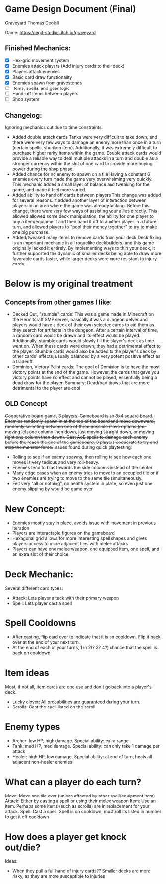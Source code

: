 # Game Design Document (Final)
Graveyard
Thomas Deolall

Game: https://legit-studios.itch.io/graveyard

## Finished Mechanics:
- [x] Hex-grid movement system
- [x] Enemies attack players (Add injury cards to their deck)
- [x] Players attack enemies
- [x] Basic card draw functionality
- [x] Enemies spawn from gravestones
- [ ] Items, spells. and gear logic
- [ ] Hand-off items between players
- [ ] Shop system

## Changelog:
Ignoring mechanics cut due to time constraints:
 - Added double attack cards
Tanks were very difficult to take down, and there were very few ways to damage an enemy more than once in a turn (certain spells, shuriken item). Additionally, it was extremely difficult to purchase higher rarity items within the game. Double attack cards would provide a reliable way to deal multiple attacks in a turn and double as a stronger currency within the slot of one card to provide more buying power during the shop phase.
- Added chance for no enemy to spawn on a tile
Having a constant 6 enemies every turn made the game very overwhelming very quickly. This mechanic added a small layer of balance and tweaking for the game, and made it feel more varied.
- Added ability to hand off cards between players
This change was added for several reasons. It added another layer of interaction between players in an area where the game was already lacking. Before this change, there were very few ways of assisting your allies directly. This allowed allowed some deck manipulation, the ability for one player to buy a item/equipment and then hand it off to another player in a future turn, and allowed players to "pool their money together" to try to make one big purchase.
- Added/tweaked many items to remove cards from your deck
Deck fixing is an important mechanic in all roguelike deckbuilders, and this game originally lacked it entirely. By implementing ways to thin your deck, it further supported the dynamic of smaller decks being able to draw more favorable cards faster, while larger decks were more resistant to injury cards.

# Below is my original treatment

## Concepts from other games I like:
- Decked Out, "stumble" cards: This was a game made in Minecraft on the Hermitcraft SMP server, basically it was a dungeon delver and players would have a deck of their own selected cards to aid them as they search for artifacts in the dungeon. After a certain interval of time, a random card would be drawn and its effect would be played. Additionally, stumble cards would slowly fill the player's deck as time went on. When these cards were drawn, they had a detrimental effect to the player. Stumble cards would also be added to the player's deck by other cards' effects, usually balanced by a very potent positive effect as a tradeoff.
- Dominion, Victory Point cards: The goal of Dominion is to have the most victory points at the end of the game. However, the cards that gave you victory points have no effect and cannot be played, essentially being a dead draw for the player. 
Summary: Dead/bad draws that are more detrimental to the player are cool

## OLD Concept
~~Cooperative board game, 3 players. Gameboard is an 8x4 square board. Enemies randomly spawn in at the top of the board and move downward, randomly selecting between one of three possible move options (ex.: moving left one column then down, just moving straight down, or moving right one column then down). Cast AoE spells to damage each enemy before the reach the end of the gameboard. 3 players cooperate to try and stop the monster force.~~
Issues found during quick playtesting:
- Rolling to see if an enemy spawns, then rolling to see how each one moves is very tedious and very roll-heavy.
- Enemies tend to bias towards the side columns instead of the center
- Many edge cases when an enemy tries to move to an occupied tile or if two enemies are trying to move to the same tile simultaneously.
- Felt very "all or nothing", no health system in place, so even just one enemy slipping by would be game over

# New Concept:
- Enemies mostly stay in place, avoids issue with movement in previous iteration
- Players are interactable figures on the gameboard
- Hexagonal grid allows for more interesting spell shapes and gives players access to more adjacent tiles with melee attacks
- Players can have one melee weapon, one equipped item, one spell, and an extra slot of their choice

# Deck Mechanic:
Several different card types:
- Attack: Lets player attack with their primary weapon
- Spell: Lets player cast a spell

# Spell Cooldowns
- After casting, flip card over to indicate that it is on cooldown. Flip it back over at the end of your next turn.
- At the end of each of your turns, 1 in 2(? 3? 4?) chance that the spell is back on cooldown.

# Item ideas
Most, if not all, item cards are one use and don't go back into a player's deck.
- Lucky clover: All probabilities are guaranteed during your turn.
- Scrolls: Cast the spell listed on the scroll

# Enemy types
- Archer: low HP, high damage. Special ability: extra range
- Tank: med HP, med damage. Special ability: can only take 1 damage per attack
- Healer: high HP, low damage. Special ability: at end of turn, heals all adjacent non-healer enemies

# What can a player do each turn?
Move: Move one tile over (unless affected by other spell/equipment item)
Attack: Either by casting a spell or using their melee weapon
Item: Use an item. Perhaps some items (such as scrolls) are in replacement for your attack.
Spell: Cast a spell. Spell is on cooldown, must roll its listed in number to get it off cooldown

# How does a player get knock out/die?
Ideas:
- When they pull a full hand of injury cards?? Smaller decks are more risky, as they are more susceptible to injuries
